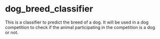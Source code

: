 # dog_breed_classifier
This is a classifier to predict the breed of a dog. It will be used in a dog competition to check if the animal participating in the competition is a dog or not. 
